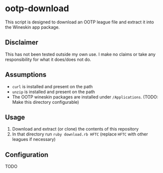 # ootp-download

This script is designed to download an OOTP league file and extract it into the Wineskin app package.

## Disclaimer

This has not been tested outside my own use. I make no claims or take any responsibility for what it does/does not do.

## Assumptions

  * `curl` is installed and present on the path
  * `unzip` is installed and present on the path
  * The OOTP wineskin packages are installed under `/Applications`. (TODO: Make this directory configurable)
  
## Usage

  1. Download and extract (or clone) the contents of this repository
  1. In that directory run `ruby download.rb HFTC` (replace `HFTC` with other leagues if necessary)
  
## Configuration

TODO

